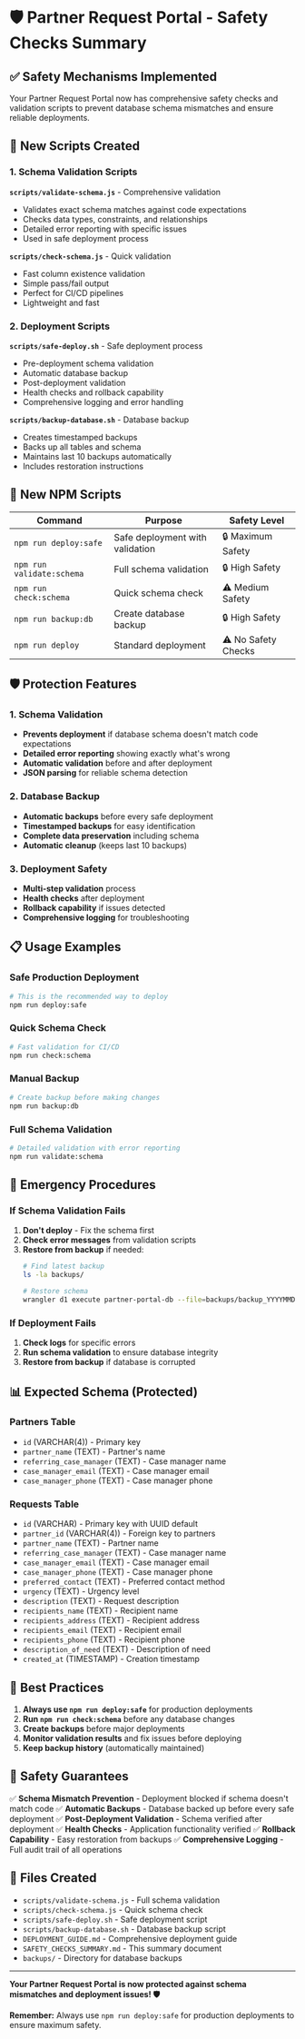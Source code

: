 # 🛡️ Partner Request Portal - Safety Checks Summary

## ✅ Safety Mechanisms Implemented

Your Partner Request Portal now has comprehensive safety checks and validation scripts to prevent database schema mismatches and ensure reliable deployments.

## 📁 New Scripts Created

### 1. Schema Validation Scripts

**`scripts/validate-schema.js`** - Comprehensive validation
- Validates exact schema matches against code expectations
- Checks data types, constraints, and relationships
- Detailed error reporting with specific issues
- Used in safe deployment process

**`scripts/check-schema.js`** - Quick validation
- Fast column existence validation
- Simple pass/fail output
- Perfect for CI/CD pipelines
- Lightweight and fast

### 2. Deployment Scripts

**`scripts/safe-deploy.sh`** - Safe deployment process
- Pre-deployment schema validation
- Automatic database backup
- Post-deployment validation
- Health checks and rollback capability
- Comprehensive logging and error handling

**`scripts/backup-database.sh`** - Database backup
- Creates timestamped backups
- Backs up all tables and schema
- Maintains last 10 backups automatically
- Includes restoration instructions

## 🚀 New NPM Scripts

| Command | Purpose | Safety Level |
|---------|---------|--------------|
| `npm run deploy:safe` | Safe deployment with validation | 🔒 Maximum Safety |
| `npm run validate:schema` | Full schema validation | 🔒 High Safety |
| `npm run check:schema` | Quick schema check | ⚠️ Medium Safety |
| `npm run backup:db` | Create database backup | 🔒 High Safety |
| `npm run deploy` | Standard deployment | ⚠️ No Safety Checks |

## 🛡️ Protection Features

### 1. Schema Validation
- **Prevents deployment** if database schema doesn't match code expectations
- **Detailed error reporting** showing exactly what's wrong
- **Automatic validation** before and after deployment
- **JSON parsing** for reliable schema detection

### 2. Database Backup
- **Automatic backups** before every safe deployment
- **Timestamped backups** for easy identification
- **Complete data preservation** including schema
- **Automatic cleanup** (keeps last 10 backups)

### 3. Deployment Safety
- **Multi-step validation** process
- **Health checks** after deployment
- **Rollback capability** if issues detected
- **Comprehensive logging** for troubleshooting

## 📋 Usage Examples

### Safe Production Deployment
```bash
# This is the recommended way to deploy
npm run deploy:safe
```

### Quick Schema Check
```bash
# Fast validation for CI/CD
npm run check:schema
```

### Manual Backup
```bash
# Create backup before making changes
npm run backup:db
```

### Full Schema Validation
```bash
# Detailed validation with error reporting
npm run validate:schema
```

## 🔧 Emergency Procedures

### If Schema Validation Fails
1. **Don't deploy** - Fix the schema first
2. **Check error messages** from validation scripts
3. **Restore from backup** if needed:
   ```bash
   # Find latest backup
   ls -la backups/
   
   # Restore schema
   wrangler d1 execute partner-portal-db --file=backups/backup_YYYYMMDD_HHMMSS/schema.sql --remote
   ```

### If Deployment Fails
1. **Check logs** for specific errors
2. **Run schema validation** to ensure database integrity
3. **Restore from backup** if database is corrupted

## 📊 Expected Schema (Protected)

### Partners Table
- `id` (VARCHAR(4)) - Primary key
- `partner_name` (TEXT) - Partner's name
- `referring_case_manager` (TEXT) - Case manager name
- `case_manager_email` (TEXT) - Case manager email
- `case_manager_phone` (TEXT) - Case manager phone

### Requests Table
- `id` (VARCHAR) - Primary key with UUID default
- `partner_id` (VARCHAR(4)) - Foreign key to partners
- `partner_name` (TEXT) - Partner name
- `referring_case_manager` (TEXT) - Case manager name
- `case_manager_email` (TEXT) - Case manager email
- `case_manager_phone` (TEXT) - Case manager phone
- `preferred_contact` (TEXT) - Preferred contact method
- `urgency` (TEXT) - Urgency level
- `description` (TEXT) - Request description
- `recipients_name` (TEXT) - Recipient name
- `recipients_address` (TEXT) - Recipient address
- `recipients_email` (TEXT) - Recipient email
- `recipients_phone` (TEXT) - Recipient phone
- `description_of_need` (TEXT) - Description of need
- `created_at` (TIMESTAMP) - Creation timestamp

## 🎯 Best Practices

1. **Always use `npm run deploy:safe`** for production deployments
2. **Run `npm run check:schema`** before any database changes
3. **Create backups** before major deployments
4. **Monitor validation results** and fix issues before deploying
5. **Keep backup history** (automatically maintained)

## 🚨 Safety Guarantees

✅ **Schema Mismatch Prevention** - Deployment blocked if schema doesn't match code
✅ **Automatic Backups** - Database backed up before every safe deployment
✅ **Post-Deployment Validation** - Schema verified after deployment
✅ **Health Checks** - Application functionality verified
✅ **Rollback Capability** - Easy restoration from backups
✅ **Comprehensive Logging** - Full audit trail of all operations

## 📝 Files Created

- `scripts/validate-schema.js` - Full schema validation
- `scripts/check-schema.js` - Quick schema check
- `scripts/safe-deploy.sh` - Safe deployment script
- `scripts/backup-database.sh` - Database backup script
- `DEPLOYMENT_GUIDE.md` - Comprehensive deployment guide
- `SAFETY_CHECKS_SUMMARY.md` - This summary document
- `backups/` - Directory for database backups

---

**Your Partner Request Portal is now protected against schema mismatches and deployment issues! 🛡️**

**Remember:** Always use `npm run deploy:safe` for production deployments to ensure maximum safety.

